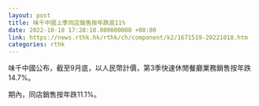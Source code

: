 ```yaml
---
layout: post
title: 味千中國上季同店銷售按年跌逾11%
date: 2022-10-18 17:28:10.000000000 +08:00
link: https://news.rthk.hk/rthk/ch/component/k2/1671519-20221018.htm
categories: rthk
---
```


味千中國公布，截至9月底，以人民幣計價，第3季快速休閒餐廳業務銷售按年跌14.7%。

期內，同店銷售按年跌11.1%。

